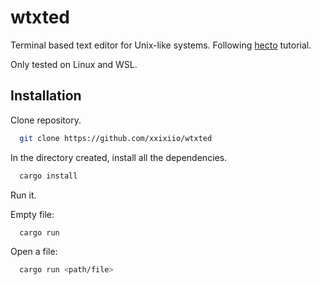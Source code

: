 
# wtxted

Terminal based text editor for Unix-like systems. Following [hecto](https://www.flenker.blog/hecto/) tutorial.

Only tested on Linux and WSL.
## Installation

Clone repository.

```bash
  git clone https://github.com/xxixiio/wtxted
```

In the directory created, install all the dependencies.

```bash
  cargo install
```

Run it.

Empty file:
```bash
  cargo run
```

Open a file:
```bash
  cargo run <path/file>
```

